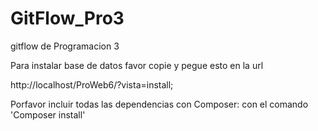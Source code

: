 # GitFlow_Pro3
gitflow de Programacion 3


Para instalar base de datos favor copie y pegue esto en la url 

http://localhost/ProWeb6/?vista=install;

Porfavor incluir todas las dependencias con Composer:
con el comando 'Composer install'


